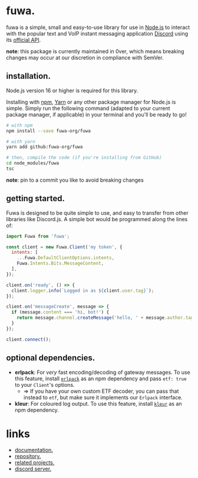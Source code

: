 # fuwa.

fuwa is a simple, small and easy-to-use library for use in
[Node.js](https://nodejs.org) to interact with the popular text and VoIP instant
messaging application [Discord](https://discord.com) using its
[official API](https://discord.com/developers/docs).

**note**: this package is currently maintained in 0ver, which means breaking
changes may occur at our discretion in compliance with SemVer.

## installation.

Node.js version 16 or higher is required for this library.

Installing with [npm](https://npmjs.com), [Yarn](https://yarnpkg.com) or any
other package manager for Node.js is simple. Simply run the following command
(adapted to your current package manager, if applicable) in your terminal and
you'll be ready to go!

```sh
# with npm
npm install --save fuwa-org/fuwa

# with yarn
yarn add github:fuwa-org/fuwa

# then, compile the code (if you're installing from GitHub)
cd node_modules/fuwa
tsc
```

**note**: pin to a commit you like to avoid breaking changes

## getting started.

Fuwa is designed to be quite simple to use, and easy to transfer from other
libraries like Discord.js. A simple bot would be programmed along the lines of:

```js
import Fuwa from 'fuwa';

const client = new Fuwa.Client('my token', {
  intents: [
    ...Fuwa.DefaultClientOptions.intents,
    Fuwa.Intents.Bits.MessageContent,
  ],
});

client.on('ready', () => {
  client.logger.info(`Logged in as ${client.user.tag}`);
});

client.on('messageCreate', message => {
  if (message.content === 'hi, bot!') {
    return message.channel.createMessage('hello, ' + message.author.tag);
  }
});

client.connect();
```

## optional dependencies.

- **erlpack**: For _very_ fast encoding/decoding of gateway messages. To use
  this feature, install [`erlpack`](https://npm.im/erlpack) as an npm dependency
  and pass `etf: true` to your `Client`'s options.
  - => If you have your own custom ETF decoder, you can pass that instead to
    `etf`, but make sure it implements our `Erlpack` interface.
- **kleur**: For coloured log output. To use this feature, install
  [`kleur`](https://npm.im/kleur) as an npm dependency.

# links

- [documentation.](https://fuwa-org.github.io/fuwa)
- [repository.](https://github.com/fuwa-org/fuwa)
- [related projects.](https://discord.com/developers/docs/topics/community-resources)
- [discord server.](https://discord.gg/tDG9BMz5s7)
